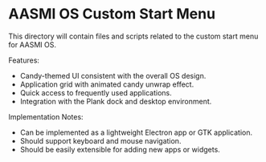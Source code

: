 # AASMI OS Custom Start Menu

This directory will contain files and scripts related to the custom start menu for AASMI OS.

Features:
- Candy-themed UI consistent with the overall OS design.
- Application grid with animated candy unwrap effect.
- Quick access to frequently used applications.
- Integration with the Plank dock and desktop environment.

Implementation Notes:
- Can be implemented as a lightweight Electron app or GTK application.
- Should support keyboard and mouse navigation.
- Should be easily extensible for adding new apps or widgets.
